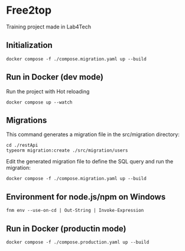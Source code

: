 # Free2top

Training project made in Lab4Tech

## Initialization

    docker compose -f ./compose.migration.yaml up --build

## Run in Docker (dev mode)

Run the project with Hot reloading

    docker compose up --watch

## Migrations

This command generates a migration file in the src/migration directory:

    cd ./restApi
    typeorm migration:create ./src/migration/users

Edit the generated migration file to define the SQL query and run the migration:

    docker compose -f ./compose.migration.yaml up --build

## Environment for node.js/npm on Windows

    fnm env --use-on-cd | Out-String | Invoke-Expression

## Run in Docker (productin mode)

    docker compose -f ./compose.production.yaml up --build
